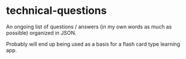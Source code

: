 # technical-questions
 

An ongoing list of questions / answers (in my own words as much as possible) organized in JSON.

Probably will end up being used as a basis for a flash card type learning app.
